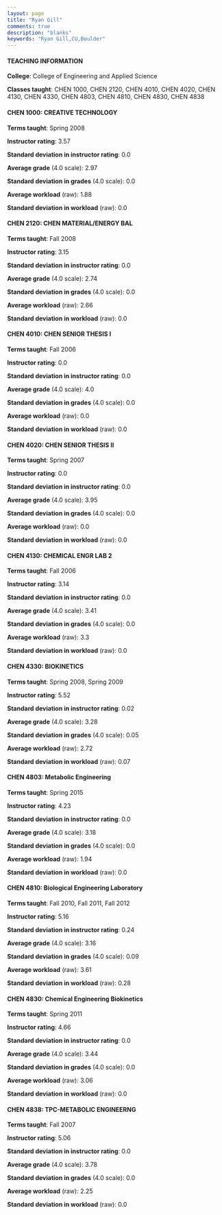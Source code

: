 ```yaml
---
layout: page
title: "Ryan Gill" 
comments: true
description: "blanks"
keywords: "Ryan Gill,CU,Boulder"
---
```

<head>
<script src="https://ajax.googleapis.com/ajax/libs/jquery/2.1.3/jquery.min.js"></script>
<script src="https://dl.dropboxusercontent.com/s/pc42nxpaw1ea4o9/highcharts.js?dl=0"></script>
<!-- <script src="../assets/js/highcharts.js"></script> -->
<style type="text/css">@font-face {
	font-family: "Bebas Neue";
	src: url(https://www.filehosting.org/file/details/544349/BebasNeue Regular.otf) format("opentype");
	}
	h1.Bebas { 
		font-family: "Bebas Neue", Verdana, Tahoma;
	}
</style>
</head>
	   
#### TEACHING INFORMATION

**College**: College of Engineering and Applied Science

**Classes taught**: CHEN 1000, CHEN 2120, CHEN 4010, CHEN 4020, CHEN 4130, CHEN 4330, CHEN 4803, CHEN 4810, CHEN 4830, CHEN 4838

#### CHEN 1000: CREATIVE TECHNOLOGY

**Terms taught**: Spring 2008

**Instructor rating**: 3.57

**Standard deviation in instructor rating**: 0.0

**Average grade** (4.0 scale): 2.97

**Standard deviation in grades** (4.0 scale): 0.0

**Average workload** (raw): 1.88

**Standard deviation in workload** (raw): 0.0

#### CHEN 2120: CHEN MATERIAL/ENERGY BAL

**Terms taught**: Fall 2008

**Instructor rating**: 3.15

**Standard deviation in instructor rating**: 0.0

**Average grade** (4.0 scale): 2.74

**Standard deviation in grades** (4.0 scale): 0.0

**Average workload** (raw): 2.66

**Standard deviation in workload** (raw): 0.0

#### CHEN 4010: CHEN SENIOR THESIS I

**Terms taught**: Fall 2006

**Instructor rating**: 0.0

**Standard deviation in instructor rating**: 0.0

**Average grade** (4.0 scale): 4.0

**Standard deviation in grades** (4.0 scale): 0.0

**Average workload** (raw): 0.0

**Standard deviation in workload** (raw): 0.0

#### CHEN 4020: CHEN SENIOR THESIS II

**Terms taught**: Spring 2007

**Instructor rating**: 0.0

**Standard deviation in instructor rating**: 0.0

**Average grade** (4.0 scale): 3.95

**Standard deviation in grades** (4.0 scale): 0.0

**Average workload** (raw): 0.0

**Standard deviation in workload** (raw): 0.0

#### CHEN 4130: CHEMICAL ENGR LAB 2

**Terms taught**: Fall 2006

**Instructor rating**: 3.14

**Standard deviation in instructor rating**: 0.0

**Average grade** (4.0 scale): 3.41

**Standard deviation in grades** (4.0 scale): 0.0

**Average workload** (raw): 3.3

**Standard deviation in workload** (raw): 0.0

#### CHEN 4330: BIOKINETICS

**Terms taught**: Spring 2008, Spring 2009

**Instructor rating**: 5.52

**Standard deviation in instructor rating**: 0.02

**Average grade** (4.0 scale): 3.28

**Standard deviation in grades** (4.0 scale): 0.05

**Average workload** (raw): 2.72

**Standard deviation in workload** (raw): 0.07

#### CHEN 4803: Metabolic Engineering

**Terms taught**: Spring 2015

**Instructor rating**: 4.23

**Standard deviation in instructor rating**: 0.0

**Average grade** (4.0 scale): 3.18

**Standard deviation in grades** (4.0 scale): 0.0

**Average workload** (raw): 1.94

**Standard deviation in workload** (raw): 0.0

#### CHEN 4810: Biological Engineering Laboratory

**Terms taught**: Fall 2010, Fall 2011, Fall 2012

**Instructor rating**: 5.16

**Standard deviation in instructor rating**: 0.24

**Average grade** (4.0 scale): 3.16

**Standard deviation in grades** (4.0 scale): 0.09

**Average workload** (raw): 3.61

**Standard deviation in workload** (raw): 0.28

#### CHEN 4830: Chemical Engineering Biokinetics

**Terms taught**: Spring 2011

**Instructor rating**: 4.66

**Standard deviation in instructor rating**: 0.0

**Average grade** (4.0 scale): 3.44

**Standard deviation in grades** (4.0 scale): 0.0

**Average workload** (raw): 3.06

**Standard deviation in workload** (raw): 0.0

#### CHEN 4838: TPC-METABOLIC ENGINEERNG

**Terms taught**: Fall 2007

**Instructor rating**: 5.06

**Standard deviation in instructor rating**: 0.0

**Average grade** (4.0 scale): 3.78

**Standard deviation in grades** (4.0 scale): 0.0

**Average workload** (raw): 2.25

**Standard deviation in workload** (raw): 0.0

